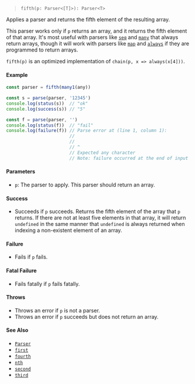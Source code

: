 <!--
 Copyright (c) 2020 Thomas J. Otterson
 
 This software is released under the MIT License.
 https://opensource.org/licenses/MIT
-->

> `fifth(p: Parser<[T]>): Parser<T>`

Applies a parser and returns the fifth element of the resulting array.

This parser works only if `p` returns an array, and it returns the fifth element of that array. It's most useful with parsers like [`seq`](seq.md) and [`many`](many.md) that always return arrays, though it will work with parsers like [`map`](map.md) and [`always`](always.md) if they are programmed to return arrays.

`fifth(p)` is an optimized implementation of `chain(p, x => always(x[4]))`.

#### Example

```javascript
const parser = fifth(many1(any))

const s = parse(parser, '12345')
console.log(status(s))  // "ok"
console.log(success(s)) // "5"

const f = parse(parser, '')
console.log(status(f))  // "fail"
console.log(failure(f)) // Parse error at (line 1, column 1):
                        //
                        // 
                        // ^
                        // Expected any character
                        // Note: failure occurred at the end of input
```

#### Parameters

* `p`: The parser to apply. This parser should return an array.

#### Success

* Succeeds if `p` succeeds. Returns the fifth element of the array that `p` returns. If there are not at least five elements in that array, it will return `undefined` in the same manner that `undefined` is always returned when indexing a non-existent element of an array.

#### Failure

* Fails if `p` fails.

#### Fatal Failure

* Fails fatally if `p` fails fatally.

#### Throws

* Throws an error if `p` is not a parser. 
* Throws an error if `p` succeeds but does not return an array.

#### See Also

* [`Parser`](../types/parser.md)
* [`first`](first.md)
* [`fourth`](fourth.md)
* [`nth`](nth.md)
* [`second`](second.md)
* [`third`](third.md)